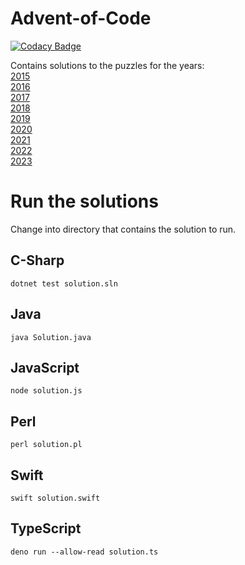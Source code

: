 # Advent-of-Code
[![Codacy Badge](https://app.codacy.com/project/badge/Grade/46ac6280fbca4de38faa568d5f9b7599)](https://www.codacy.com/gh/christianeiselt/Advent-of-Code/dashboard?utm_source=github.com&amp;utm_medium=referral&amp;utm_content=christianeiselt/Advent-of-Code&amp;utm_campaign=Badge_Grade)

Contains solutions to the puzzles for the years:  
[2015](https://adventofcode.com/2015/)  
[2016](https://adventofcode.com/2016/)  
[2017](https://adventofcode.com/2017/)  
[2018](https://adventofcode.com/2018/)  
[2019](https://adventofcode.com/2019/)  
[2020](https://adventofcode.com/2020/)  
[2021](https://adventofcode.com/2021/)  
[2022](https://adventofcode.com/2022/)  
[2023](https://adventofcode.com/2023/)

# Run the solutions
Change into directory that contains the solution to run.

## C-Sharp
`dotnet test solution.sln`

## Java
`java Solution.java`

## JavaScript
`node solution.js`

## Perl
`perl solution.pl`

## Swift
`swift solution.swift`

## TypeScript
`deno run --allow-read solution.ts`